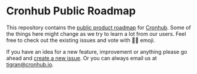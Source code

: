 # Cronhub Public Roadmap

This repository contains the [public product roadmap](https://github.com/cronhub-app/backlog/projects/1) for [Cronhub](https://cronhub.io). Some of the things here might change as we try to learn a lot from our users. Feel free to check out the existing issues and vote with 👍🏻 emoji. 

If you have an idea for a new feature, improvement or anything please go ahead and [create a new issue](https://github.com/cronhub-app/backlog/issues/new). Or you can always email us at [tigran@cronhub.io](mailto:tigran@cronhub.io).

